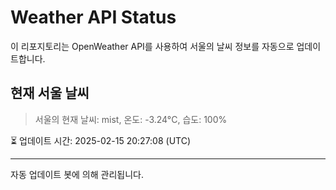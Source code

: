 
# Weather API Status

이 리포지토리는 OpenWeather API를 사용하여 서울의 날씨 정보를 자동으로 업데이트합니다.

## 현재 서울 날씨
> 서울의 현재 날씨: mist, 온도: -3.24°C, 습도: 100%

⏳ 업데이트 시간: 2025-02-15 20:27:08 (UTC)

---
자동 업데이트 봇에 의해 관리됩니다.
